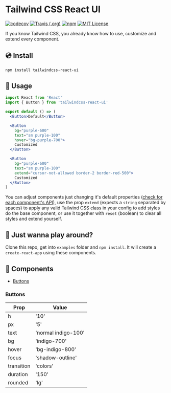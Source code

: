 # Tailwind CSS React UI

<p>
  <a href="https://codecov.io/gh/estevanmaito/tailwindcss-react-ui"><img src="https://codecov.io/gh/estevanmaito/tailwindcss-react-ui/branch/master/graph/badge.svg" alt="codecov" /></a>
  <a href="https://travis-ci.com/github/estevanmaito/tailwindcss-react-ui"><img src="https://img.shields.io/travis/estevanmaito/tailwindcss-react-ui" alt="Travis (.org)" /></a>
  <a href="https://www.npmjs.com/package/tailwindcss-react-ui"><img src="https://img.shields.io/npm/v/tailwindcss-react-ui" alt="npm" /></a>
  <a href="https://github.com/estevanmaito/tailwindcss-react-ui/blob/master/LICENSE"><img src="https://img.shields.io/github/license/estevanmaito/tailwindcss-react-ui" alt="MIT License" /></a>
</p>

If you know Tailwind CSS, you already know how to use, customize and extend every component.

## 💿 Install

```sh
npm install tailwindcss-react-ui
```

## 🚀 Usage

```jsx
import React from 'React'
import { Button } from 'tailwindcss-react-ui'

export default () => (
  <Button>Default</Button>

  <Button
    bg="purple-600"
    text="sm purple-100"
    hover="bg-purple-700">
    Customized
  </Button>

  <Button
    bg="purple-600"
    text="sm purple-100"
    extend="cursor-not-allowed border-2 border-red-500">
    Customized
  </Button>
)
```

You can adjust components just changing it's default properties ([check for each component's API](#components)), use the prop `extend` (expects a `string` separated by spaces) to apply any valid Tailwind CSS class in your config to add styles do the base component, or use it together with `reset` (boolean) to clear all styles and extend yourself.

## 🎉 Just wanna play around?

Clone this repo, get into `examples` folder and `npm install`. It will create a `create-react-app` using these components.

## 🧩 Components

- [Buttons](#buttons)

### Buttons

| Prop       | Value               |
| ---------- | ------------------- |
| h          | '10'                |
| px         | '5'                 |
| text       | 'normal indigo-100' |
| bg         | 'indigo-700'        |
| hover      | 'bg-indigo-800'     |
| focus      | 'shadow-outline'    |
| transition | 'colors'            |
| duration   | '150'               |
| rounded    | 'lg'                |
